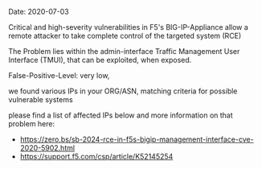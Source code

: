 
Date: 2020-07-03


Critical and high-severity vulnerabilities in F5's BIG-IP-Appliance allow
a remote attacker to take complete control of the targeted system (RCE)


The Problem lies within the admin-interface Traffic Management User Interface 
(TMUI), that can be exploited, when exposed.

False-Positive-Level: very low, 


we found various IPs in your ORG/ASN,
matching criteria for possible vulnerable systems

please find a list of affected IPs below
and more information on that problem here:

- https://zero.bs/sb-2024-rce-in-f5s-bigip-management-interface-cve-2020-5902.html
- https://support.f5.com/csp/article/K52145254




    
